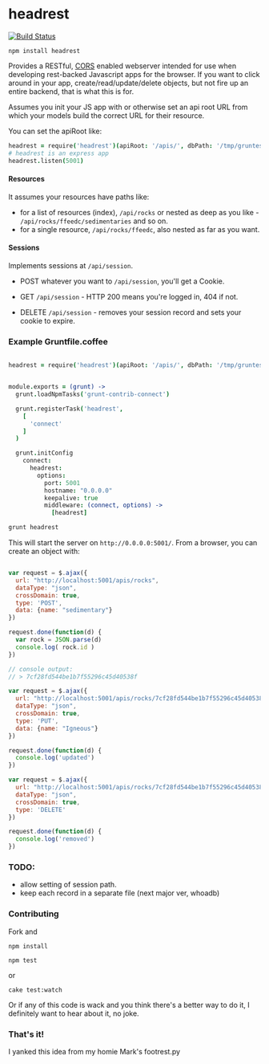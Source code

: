 # headrest

[![Build Status](https://travis-ci.org/natlownes/headrest.png?branch=master)](https://travis-ci.org/natlownes/headrest)

```npm install headrest```

Provides a RESTful,
[CORS](http://en.wikipedia.org/wiki/Cross-origin_resource_sharing) enabled
webserver intended for use when developing rest-backed Javascript apps for the
browser.  If you want to click around in your app, create/read/update/delete
objects, but not fire up an entire backend, that is what this is for.

Assumes you init your JS app with or otherwise set an api root URL from which your
models build the correct URL for their resource.

You can set the apiRoot like:

```coffeescript
headrest = require('headrest')(apiRoot: '/apis/', dbPath: '/tmp/gruntest.json')
# headrest is an express app
headrest.listen(5001)
```

#### Resources

It assumes your resources have paths like:

* for a list of resources (index), ```/api/rocks``` or nested as deep as you
  like -  ```/api/rocks/ffeedc/sedimentaries``` and so on.
* for a single resource, ```/api/rocks/ffeedc```, also nested as far as you
  want.

#### Sessions

Implements sessions at ```/api/session```.

* POST whatever you want to ```/api/session```, you'll get a Cookie.

* GET ```/api/session``` - HTTP 200 means you're logged in, 404 if not.

* DELETE ```/api/session``` - removes your session record and sets your cookie
  to expire.

### Example Gruntfile.coffee

```coffeescript

headrest = require('headrest')(apiRoot: '/apis/', dbPath: '/tmp/gruntest.json')


module.exports = (grunt) ->
  grunt.loadNpmTasks('grunt-contrib-connect')

  grunt.registerTask('headrest',
    [
      'connect'
    ]
  )

  grunt.initConfig
    connect:
      headrest:
        options:
          port: 5001
          hostname: "0.0.0.0"
          keepalive: true
          middleware: (connect, options) ->
            [headrest]


```

```bash
grunt headrest
```

This will start the server on ```http://0.0.0.0:5001/```.  From a browser, you
can create an object with:

```javascript

var request = $.ajax({
  url: "http://localhost:5001/apis/rocks",
  dataType: "json",
  crossDomain: true,
  type: 'POST',
  data: {name: "sedimentary"}
})

request.done(function(d) {
  var rock = JSON.parse(d)
  console.log( rock.id )
})

// console output:
// > 7cf28fd544be1b7f55296c45d40538f

var request = $.ajax({
  url: "http://localhost:5001/apis/rocks/7cf28fd544be1b7f55296c45d40538f",
  dataType: "json",
  crossDomain: true,
  type: 'PUT',
  data: {name: "Igneous"}
})

request.done(function(d) {
  console.log('updated')
})

var request = $.ajax({
  url: "http://localhost:5001/apis/rocks/7cf28fd544be1b7f55296c45d40538f",
  dataType: "json",
  crossDomain: true,
  type: 'DELETE'
})

request.done(function(d) {
  console.log('removed')
})

```

### TODO:

* allow setting of session path.
* keep each record in a separate file (next major ver, whoadb)

### Contributing

Fork and

```npm install```

```npm test```

or

```cake test:watch```

Or if any of this code is wack and you think there's a better way to do it, I
definitely want to hear about it, no joke.

### That's it!

I yanked this idea from my homie Mark's footrest.py

